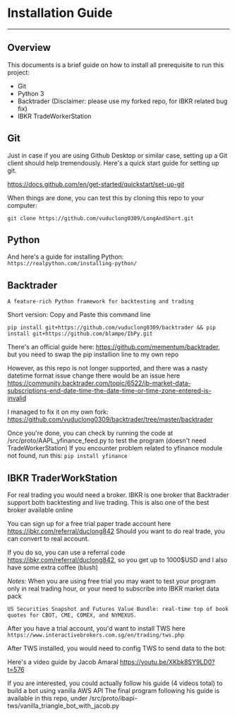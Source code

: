 # Installation Guide

--- 
## Overview
This documents is a brief guide on how to install all prerequisite to run this project:
* Git
* Python 3
* Backtrader (Disclaimer: please use my forked repo, for IBKR related bug fix)
* IBKR TradeWorkerStation

## Git
Just in case if you are using Github Desktop or similar case, 
setting up a Git client should help tremendously.
Here's a quick start guide for setting up git.

https://docs.github.com/en/get-started/quickstart/set-up-git

When things are done, you can test this by cloning this repo to your computer:

```git clone https://github.com/vuduclong0309/LongAndShort.git ```

## Python
And here's a guide for installing Python:
```https://realpython.com/installing-python/```

## Backtrader
```A feature-rich Python framework for backtesting and trading```

Short version: Copy and Paste this command line
```
pip install git+https://github.com/vuduclong0309/backtrader && pip install git+https://github.com/blampe/IbPy.git
```

There's an official guide here: https://github.com/mementum/backtrader, 
but you need to swap the pip installion line to my own repo

However, as this repo is not longer supported, and there was a nasty datetime format issue change
there would be an issue here https://community.backtrader.com/topic/6522/ib-market-data-subscriptions-end-date-time-the-date-time-or-time-zone-entered-is-invalid

I managed to fix it on my own fork: https://github.com/vuduclong0309/backtrader/tree/master/backtrader

Once you're done, you can check by running the code at /src/proto/AAPL_yfinance_feed.py to test the program
(doesn't need TradeWorkerStation)
If you encounter problem related to yfinance module not found, run this:
```pip install yfinance```

## IBKR TraderWorkStation
For real trading you would need a broker. IBKR is one broker that Backtrader support both backtesting and live trading.
This is also one of the best broker available online 

You can sign up for a free trial paper trade account here https://ibkr.com/referral/duclong842
Should you want to do real trade, you can convert to real account. 

If you do so, you can use a referral code https://ibkr.com/referral/duclong842,
so you get up to 1000$USD and I also have some extra coffee (blush)

*Notes:* When you are using free trial you may want to test your program only in real trading hour, 
or your need to subscribe into IBKR market data pack

```US Securities Snapshot and Futures Value Bundle: real-time top of book quotes for CBOT, CME, COMEX, and NYMEXUS.```

After you have a trial account, you'd want to install TWS here 
```https://www.interactivebrokers.com.sg/en/trading/tws.php```

After TWS installed, you would need to config TWS to send data to the bot:

Here's a video guide by Jacob Amaral https://youtu.be/XKbk8SY9LD0?t=576

If you are interested, you could actually follow his guide (4 videos total) to build a bot using vanilla AWS API
The final program following his guide is available in this repo, under /src/proto/ibapi-tws/vanilla_triangle_bot_with_jacob.py

